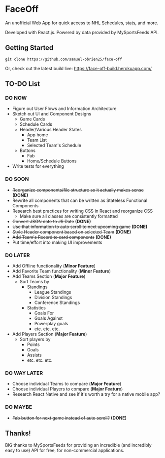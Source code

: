 # FaceOff

An unofficial Web App for quick access to NHL Schedules, stats, and more.

Developed with React.js. Powered by data provided by MySportsFeeds API.

## Getting Started

    git clone https://github.com/samuel-obrien25/face-off
Or, check out the latest build live:
	https://face-off-build.herokuapp.com/

## TO-DO List

### DO NOW

 - Figure out User Flows and Information Architecture
 - Sketch out UI and Component Designs
	 - Game Cards
	 - Schedule Cards
	 - Header/Various Header States
		 - App home
		 - Team List
		 - Selected Team's Schedule
	 - Buttons
		 - Fab
		 - Home/Schedule Buttons
 - Write tests for everything
 
### DO SOON
 - ~~Reorganize components/file structure so it actually makes sense~~ **(DONE)**
 - Rewrite all components that can be written as Stateless Functional Components
 - Research best practices for writing CSS in React and reorganize CSS
	 - Make sure all classes are consistently formatted
- ~~Convert JSON date to JS Date~~ **(DONE)**
-	~~Use that information to auto scroll to next upcoming game~~ **(DONE)**
- ~~Style Header component based on selected Team~~ **(DONE)**
- ~~Add Team's Record to card components~~ **(DONE)**
- Put time/effort into making UI improvements

### DO LATER

 - Add Offline functionality (**Minor Feature**)
 - Add Favorite Team functionality (**Minor Feature**)
 - Add Teams Section (**Major Feature**)
	 - Sort Teams by
		 - Standings
			 - League Standings
			 - Division Standings
			 - Conference Standings
		 - Statistics
			 - Goals For
			 - Goals Against
			 - Powerplay goals
			 - etc. etc. etc.
 - Add Players Section (**Major Feature**)
	 - Sort players by
		 - Points
		 - Goals
		 - Assists
		 - etc. etc. etc.
### DO WAY LATER
 - Choose individual Teams to compare (**Major Feature**)
 - Choose individual Players to compare (**Major Feature**)
 - Research React Native and see if it's worth a try for a native mobile app?

### DO MAYBE
- ~~Fab button for next game instead of auto scroll?~~ **(DONE)**
	 
## Thanks!
BIG thanks to MySportsFeeds for providing an incredible (and incredibly easy to use) API for free, for non-commercial applications.

